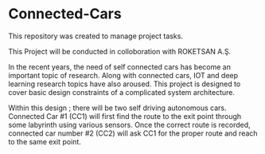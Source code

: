 # Connected-Cars
This repository was created to manage project tasks.

This Project will be conducted in colloboration with ROKETSAN A.Ş.

In the recent years, the need of self connected cars has become an important topic of research. Along with connected cars, IOT and deep learning research topics have also aroused. This project is designed to cover basic design constraints of a complicated system architecture. 

Within this design ; there will be two self driving autonomous cars. Connected Car #1 (CC1) will first find the route to the exit point through some labyrinth using various sensors. Once the correct route is recorded, connected car number #2 (CC2) will ask CC1 for the proper route and reach to the same exit point.
